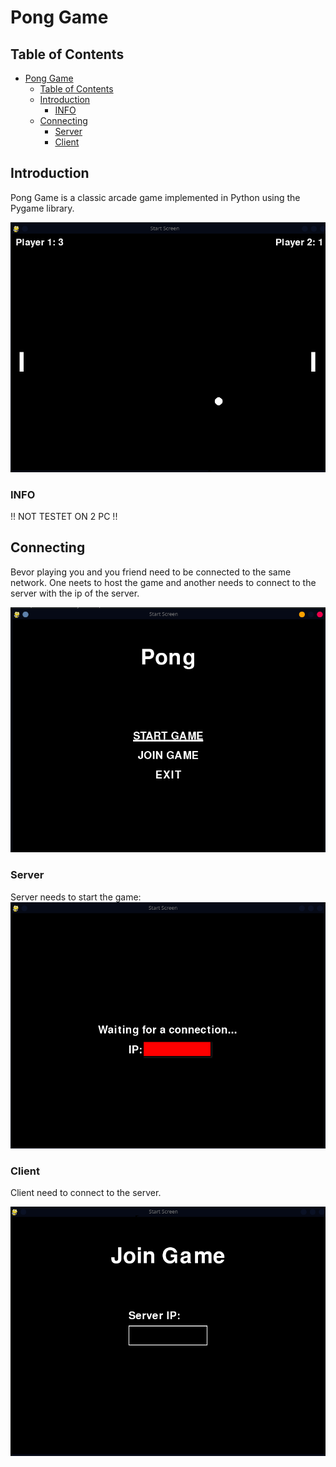 # Pong Game
## Table of Contents

- [Pong Game](#pong-game)
  - [Table of Contents](#table-of-contents)
  - [Introduction](#introduction)
    - [INFO](#info)
  - [Connecting](#connecting)
    - [Server](#server)
    - [Client](#client)

## Introduction
Pong Game is a classic arcade game implemented in Python using the Pygame library.



![Alt text](/images/image.png)

### INFO
!! NOT TESTET ON 2 PC !!<br>
## Connecting

Bevor playing you and you friend need to be connected to the same network. One neets to host the game and another needs to connect to the server with the ip of the server.

![Alt text](/images/image-1.png)

### Server 
Server needs to start the game:
![Alt text](/images/image-2.png)

### Client
Client need to connect to the server.

![Alt text](/images/image-3.png)